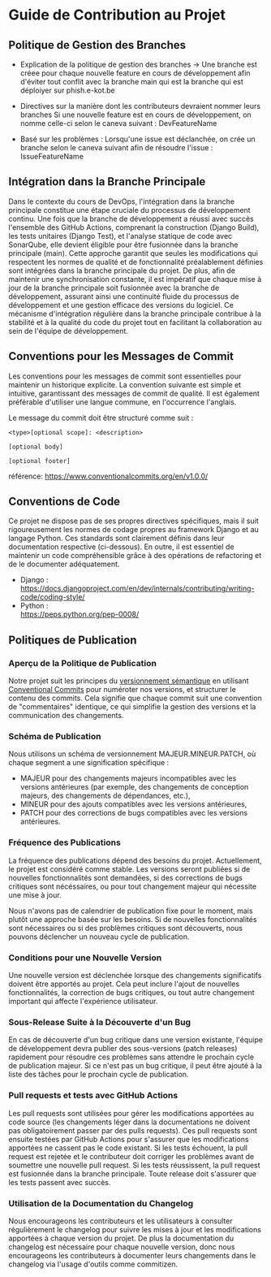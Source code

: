# Guide de Contribution au Projet

## Politique de Gestion des Branches 

- Explication de la politique de gestion des branches ->
    Une branche est créee pour chaque nouvelle feature en cours de développement afin d'éviter tout conflit avec la branche main qui est la branche qui est déploiyer sur phish.e-kot.be

- Directives sur la manière dont les contributeurs devraient nommer leurs branches 
   Si une nouvelle feature est en cours de développement, on nomme celle-ci selon le caneva suivant : DevFeatureName


- Basé sur les problèmes : Lorsqu'une issue est déclanchée, on crée un branche selon le caneva suivant afin de résoudre l'issue : IssueFeatureName 


## Intégration dans la Branche Principale 

Dans le contexte du cours de DevOps, l'intégration dans la branche principale constitue une étape cruciale du processus de développement continu. Une fois que la branche de développement a réussi avec succès l'ensemble des GitHub Actions, comprenant la construction (Django Build), les tests unitaires (Django Test), et l'analyse statique de code avec SonarQube, elle devient éligible pour être fusionnée dans la branche principale (main). Cette approche garantit que seules les modifications qui respectent les normes de qualité et de fonctionnalité préalablement définies sont intégrées dans la branche principale du projet. De plus, afin de maintenir une synchronisation constante, il est impératif que chaque mise à jour de la branche principale soit fusionnée avec la branche de développement, assurant ainsi une continuité fluide du processus de développement et une gestion efficace des versions du logiciel. Ce mécanisme d'intégration régulière dans la branche principale contribue à la stabilité et à la qualité du code du projet tout en facilitant la collaboration au sein de l'équipe de développement.


## Conventions pour les Messages de Commit
<!-- - Exigences pour les conventions des messages de commit -->

Les conventions pour les messages de commit sont essentielles pour maintenir un historique explicite. La convention suivante est simple et intuitive, garantissant des messages de commit de qualité. Il est également préférable d'utiliser une langue commune, en l'occurrence l'anglais.

Le message du commit doit être structuré comme suit :
```
<type>[optional scope]: <description>

[optional body]

[optional footer]
```

référence: https://www.conventionalcommits.org/en/v1.0.0/

## Conventions de Code
<!-- - Spécifications pour les conventions de code, si spécifiées -->

Ce projet ne dispose pas de ses propres directives spécifiques, mais il suit rigoureusement les normes de codage propres au framework Django et au langage Python. Ces standards sont clairement définis dans leur documentation respective (ci-dessous). En outre, il est essentiel de maintenir un code compréhensible grâce à des opérations de refactoring et de le documenter adéquatement.

- Django :\
https://docs.djangoproject.com/en/dev/internals/contributing/writing-code/coding-style/
- Python :\
https://peps.python.org/pep-0008/

## Politiques de Publication 
### Aperçu de la Politique de Publication

Notre projet suit les principes du [versionnement sémantique](https://semver.org/lang/fr/) en utilisant [Conventional Commits](https://www.conventionalcommits.org/en/v1.0.0/) pour numéroter nos versions, et structurer le contenu des commits. Cela signifie que chaque commit suit une convention de "commentaires" identique, ce qui simplifie la gestion des versions et la communication des changements.

### Schéma de Publication

Nous utilisons un schéma de versionnement MAJEUR.MINEUR.PATCH, où chaque segment a une signification spécifique :
- MAJEUR pour des changements majeurs incompatibles avec les versions antérieures (par exemple, des changements de conception majeurs, des changements de dépendances, etc.),
- MINEUR pour des ajouts compatibles avec les versions antérieures,
- PATCH pour des corrections de bugs compatibles avec les versions antérieures.

### Fréquence des Publications

La fréquence des publications dépend des besoins du projet. Actuellement, le projet est considéré comme stable.
Les versions seront publiées si de nouvelles fonctionnalités sont demandées, si des corrections de bugs critiques sont nécéssaires, ou pour tout changement majeur qui nécessite une mise à jour.

Nous n'avons pas de calendrier de publication fixe pour le moment, mais plutôt une approche basée sur les besoins. Si de nouvelles fonctionnalités sont nécessaires ou si des problèmes critiques sont découverts, nous pouvons déclencher un nouveau cycle de publication.

### Conditions pour une Nouvelle Version

Une nouvelle version est déclenchée lorsque des changements significatifs doivent être apportés au projet. Cela peut inclure l'ajout de nouvelles fonctionnalités, la correction de bugs critiques, ou tout autre changement important qui affecte l'expérience utilisateur.

### Sous-Release Suite à la Découverte d'un Bug

En cas de découverte d'un bug critique dans une version existante, l'équipe de développement devra publier des sous-versions (patch releases) rapidement pour résoudre ces problèmes sans attendre le prochain cycle de publication majeur. Si ce n'est pas un bug critique, il peut être ajouté à la liste des tâches pour le prochain cycle de publication.

### Pull requests et tests avec GitHub Actions

Les pull requests sont utilisées pour gérer les modifications apportées au code source (les changements léger dans la documentations ne doivent pas obligatoirement passer par des pulls requests). Ces pull requests sont ensuite testées par GitHub Actions pour s'assurer que les modifications apportées ne cassent pas le code existant. Si les tests échouent, la pull request est rejetée et le contributeur doit corriger les problèmes avant de soumettre une nouvelle pull request. Si les tests réussissent, la pull request est fusionnée dans la branche principale. Toute release doit s'assurer que les tests passent avec succès.

### Utilisation de la Documentation du Changelog

Nous encourageons les contributeurs et les utilisateurs à consulter régulièrement le changelog pour suivre les mises à jour et les modifications apportées à chaque version du projet. De plus la documentation du changelog est nécessaire pour chaque nouvelle version, donc nous encourageons les contributeurs à documenter leurs changements dans le changelog via l'usage d'outils comme commitizen.